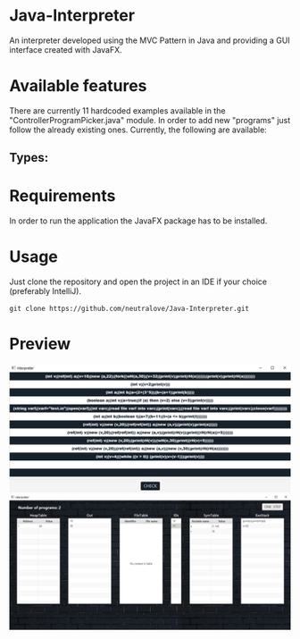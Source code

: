 # Java-Interpreter
An interpreter developed using the MVC Pattern in Java and providing a GUI interface created with JavaFX.

# Available features
There are currently 11 hardcoded examples available in the "ControllerProgramPicker.java" module. In order to add new "programs" just follow the already existing ones.
Currently, the following are available:
## Types:
# Requirements
In order to run the application the JavaFX package has to be installed.

# Usage
Just clone the repository and open the project in an IDE if your choice (preferably IntelliJ).
```
git clone https://github.com/neutralove/Java-Interpreter.git
```

# Preview

![](Preview/programP.png)
![](Preview/programE.png)

